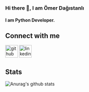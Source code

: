 ### Hi there 👋, I am Ömer Dağıstanlı
#### I am Python Developer.

## Connect with me

[<img src='https://cdn.jsdelivr.net/npm/simple-icons@3.0.1/icons/github.svg' alt='github' height='40'>](https://github.com/omerdagistanli)  [<img src='https://cdn.jsdelivr.net/npm/simple-icons@3.0.1/icons/linkedin.svg' alt='linkedin' height='40'>](https://www.linkedin.com/in/omerdagistanli/) 

## Stats

![Anurag's github stats](https://github-readme-stats.vercel.app/api?username=omerdagistanli&show_icons=true&theme=merko)
